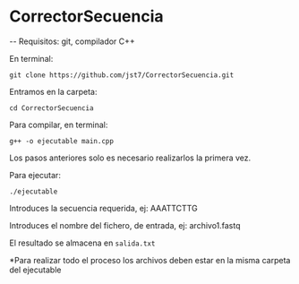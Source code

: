 # CorrectorSecuencia

--
Requisitos:
git, compilador C++

En terminal:

```
git clone https://github.com/jst7/CorrectorSecuencia.git
```
Entramos en la carpeta:

```
cd CorrectorSecuencia
```

Para compilar, en terminal:

```
g++ -o ejecutable main.cpp
```
Los pasos anteriores solo es necesario realizarlos la primera vez.

Para ejecutar:

```
./ejecutable
```

Introduces la secuencia requerida, ej: AAATTCTTG

Introduces el nombre del fichero, de entrada, ej: archivo1.fastq

El resultado se almacena en ```salida.txt```

*Para realizar todo el proceso los archivos deben estar en la misma carpeta del ejecutable